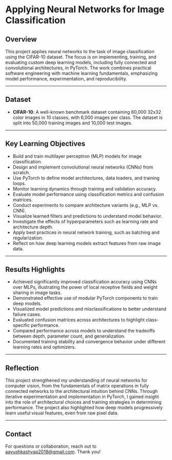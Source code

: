 # Applying Neural Networks for Image Classification

## Overview

This project applies neural networks to the task of image classification using the CIFAR-10 dataset. The focus is on implementing, training, and evaluating custom deep learning models, including fully connected and convolutional architectures, in PyTorch. The work combines practical software engineering with machine learning fundamentals, emphasizing model performance, experimentation, and reproducibility.

---

## Dataset

- **CIFAR-10**: A well-known benchmark dataset containing 60,000 32x32 color images in 10 classes, with 6,000 images per class. The dataset is split into 50,000 training images and 10,000 test images.

---

## Key Learning Objectives

- Build and train multilayer perceptron (MLP) models for image classification.
- Design and implement convolutional neural networks (CNNs) from scratch.
- Use PyTorch to define model architectures, data loaders, and training loops.
- Monitor learning dynamics through training and validation accuracy.
- Evaluate model performance using classification metrics and confusion matrices.
- Conduct experiments to compare architecture variants (e.g., MLP vs. CNN).
- Visualize learned filters and predictions to understand model behavior.
- Investigate the effects of hyperparameters such as learning rate and architecture depth.
- Apply best practices in neural network training, such as batching and regularization.
- Reflect on how deep learning models extract features from raw image data.

---

## Results Highlights

- Achieved significantly improved classification accuracy using CNNs over MLPs, illustrating the power of local receptive fields and weight sharing in image tasks.
- Demonstrated effective use of modular PyTorch components to train deep models.
- Visualized model predictions and misclassifications to better understand failure cases.
- Evaluated confusion matrices across architectures to highlight class-specific performance.
- Compared performance across models to understand the tradeoffs between depth, parameter count, and generalization.
- Documented training stability and convergence behavior under different learning rates and optimizers.

---

## Reflection

This project strengthened my understanding of neural networks for computer vision, from the fundamentals of matrix operations in fully connected networks to the architectural intuition behind CNNs. Through iterative experimentation and implementation in PyTorch, I gained insight into the role of architectural choices and training strategies in determining performance. The project also highlighted how deep models progressively learn useful visual features, even from raw pixel data.

---

## Contact

For questions or collaboration, reach out to aayushkashyap2018@gmail.com. Thank you!
